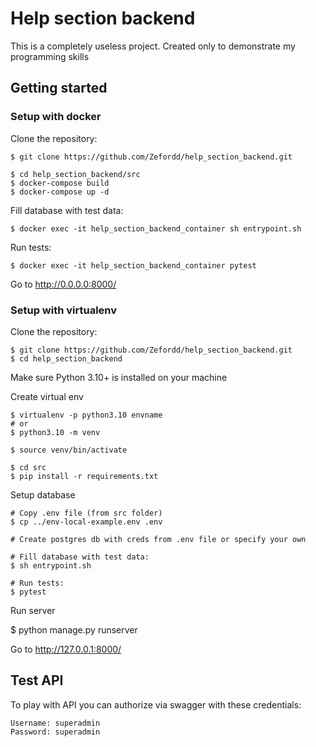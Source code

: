 # Help section backend

This is a completely useless project. Created only to demonstrate my programming skills

## Getting started

### Setup with docker
Clone the repository:

    $ git clone https://github.com/Zefordd/help_section_backend.git

    $ cd help_section_backend/src
    $ docker-compose build
    $ docker-compose up -d

Fill database with test data:

    $ docker exec -it help_section_backend_container sh entrypoint.sh

Run tests:

    $ docker exec -it help_section_backend_container pytest 

Go to http://0.0.0.0:8000/

### Setup with virtualenv
Clone the repository:

    $ git clone https://github.com/Zefordd/help_section_backend.git
    $ cd help_section_backend

Make sure Python 3.10+ is installed on your machine

Create virtual env

    $ virtualenv -p python3.10 envname
    # or
    $ python3.10 -m venv

    $ source venv/bin/activate

    $ cd src
    $ pip install -r requirements.txt

Setup database

    # Copy .env file (from src folder)
    $ cp ../env-local-example.env .env
    
    # Create postgres db with creds from .env file or specify your own

    # Fill database with test data:
    $ sh entrypoint.sh
    
    # Run tests:
    $ pytest

Run server

$ python manage.py runserver

Go to http://127.0.0.1:8000/

## Test API
To play with API you can authorize via swagger with these credentials:

    Username: superadmin
    Password: superadmin
